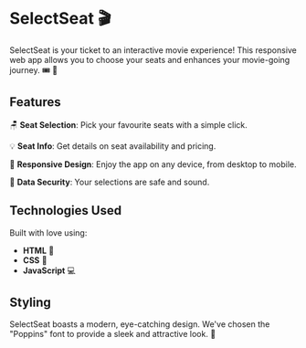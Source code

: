 # SelectSeat 🎬

SelectSeat is your ticket to an interactive movie experience! This responsive web app allows you to choose your seats and enhances your movie-going journey. 🎟️ 🍿

## Features

🪑 **Seat Selection**: Pick your favourite seats with a simple click.

💡 **Seat Info**: Get details on seat availability and pricing.

📱 **Responsive Design**: Enjoy the app on any device, from desktop to mobile.

🔐 **Data Security**: Your selections are safe and sound.

## Technologies Used

Built with love using:

- **HTML** 🧱
- **CSS** 🎨
- **JavaScript** 💻

## Styling

SelectSeat boasts a modern, eye-catching design. We've chosen the "Poppins" font to provide a sleek and attractive look. 🌟
